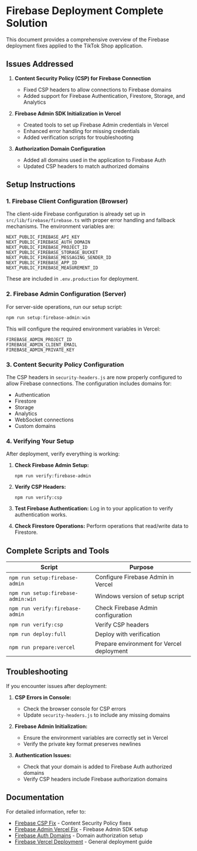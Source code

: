 # Firebase Deployment Complete Solution

This document provides a comprehensive overview of the Firebase deployment fixes applied to the TikTok Shop application.

## Issues Addressed

1. **Content Security Policy (CSP) for Firebase Connection**
   - Fixed CSP headers to allow connections to Firebase domains
   - Added support for Firebase Authentication, Firestore, Storage, and Analytics

2. **Firebase Admin SDK Initialization in Vercel**
   - Created tools to set up Firebase Admin credentials in Vercel
   - Enhanced error handling for missing credentials
   - Added verification scripts for troubleshooting

3. **Authorization Domain Configuration**
   - Added all domains used in the application to Firebase Auth
   - Updated CSP headers to match authorized domains

## Setup Instructions

### 1. Firebase Client Configuration (Browser)

The client-side Firebase configuration is already set up in `src/lib/firebase/firebase.ts` with proper error handling and fallback mechanisms. The environment variables are:

```
NEXT_PUBLIC_FIREBASE_API_KEY
NEXT_PUBLIC_FIREBASE_AUTH_DOMAIN
NEXT_PUBLIC_FIREBASE_PROJECT_ID
NEXT_PUBLIC_FIREBASE_STORAGE_BUCKET
NEXT_PUBLIC_FIREBASE_MESSAGING_SENDER_ID
NEXT_PUBLIC_FIREBASE_APP_ID
NEXT_PUBLIC_FIREBASE_MEASUREMENT_ID
```

These are included in `.env.production` for deployment.

### 2. Firebase Admin Configuration (Server)

For server-side operations, run our setup script:

```powershell
npm run setup:firebase-admin:win
```

This will configure the required environment variables in Vercel:

```
FIREBASE_ADMIN_PROJECT_ID
FIREBASE_ADMIN_CLIENT_EMAIL
FIREBASE_ADMIN_PRIVATE_KEY
```

### 3. Content Security Policy Configuration

The CSP headers in `security-headers.js` are now properly configured to allow Firebase connections. The configuration includes domains for:

- Authentication
- Firestore
- Storage
- Analytics
- WebSocket connections
- Custom domains

### 4. Verifying Your Setup

After deployment, verify everything is working:

1. **Check Firebase Admin Setup:**
   ```
   npm run verify:firebase-admin
   ```

2. **Verify CSP Headers:**
   ```
   npm run verify:csp
   ```

3. **Test Firebase Authentication:**
   Log in to your application to verify authentication works.

4. **Check Firestore Operations:**
   Perform operations that read/write data to Firestore.

## Complete Scripts and Tools

| Script | Purpose |
|--------|---------|
| `npm run setup:firebase-admin` | Configure Firebase Admin in Vercel |
| `npm run setup:firebase-admin:win` | Windows version of setup script |
| `npm run verify:firebase-admin` | Check Firebase Admin configuration |
| `npm run verify:csp` | Verify CSP headers |
| `npm run deploy:full` | Deploy with verification |
| `npm run prepare:vercel` | Prepare environment for Vercel deployment |

## Troubleshooting

If you encounter issues after deployment:

1. **CSP Errors in Console:**
   - Check the browser console for CSP errors
   - Update `security-headers.js` to include any missing domains
   
2. **Firebase Admin Initialization:**
   - Ensure the environment variables are correctly set in Vercel
   - Verify the private key format preserves newlines
   
3. **Authentication Issues:**
   - Check that your domain is added to Firebase Auth authorized domains
   - Verify CSP headers include Firebase authorization domains

## Documentation

For detailed information, refer to:

- [Firebase CSP Fix](./docs/FIREBASE_CSP_FIX.md) - Content Security Policy fixes
- [Firebase Admin Vercel Fix](./docs/FIREBASE_ADMIN_VERCEL_FIX.md) - Firebase Admin SDK setup
- [Firebase Auth Domains](./docs/FIREBASE_AUTH_DOMAINS.md) - Domain authorization setup
- [Firebase Vercel Deployment](./docs/FIREBASE_VERCEL_DEPLOYMENT.md) - General deployment guide
